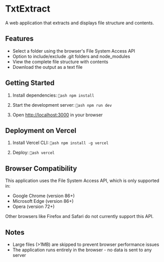 # TxtExtract

A web application that extracts and displays file structure and contents.

## Features

- Select a folder using the browser's File System Access API
- Option to include/exclude .git folders and node_modules
- View the complete file structure with contents
- Download the output as a text file

## Getting Started

1. Install dependencies:
   `ash
   npm install
   `

2. Start the development server:
   `ash
   npm run dev
   `

3. Open [http://localhost:3000](http://localhost:3000) in your browser

## Deployment on Vercel

1. Install Vercel CLI:
   `ash
   npm install -g vercel
   `

2. Deploy:
   `ash
   vercel
   `

## Browser Compatibility

This application uses the File System Access API, which is only supported in:
- Google Chrome (version 86+)
- Microsoft Edge (version 86+)
- Opera (version 72+)

Other browsers like Firefox and Safari do not currently support this API.

## Notes

- Large files (>1MB) are skipped to prevent browser performance issues
- The application runs entirely in the browser - no data is sent to any server
